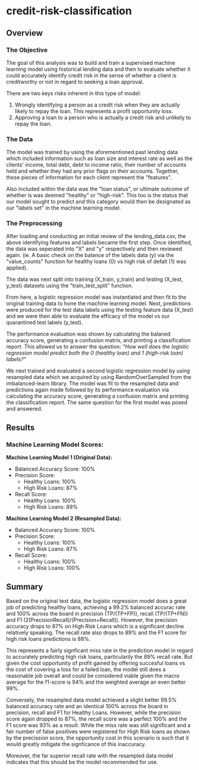 # credit-risk-classification

## Overview 
### The Objective
The goal of this analysis was to build and train a supervised machine learning model using historical lending data and then to evaluate whether it could accurately identify credit risk in the sense of whether a client is creditworthy or not in regard to seeking a loan approval. 

There are two keys risks inherent in this type of model:
1. Wrongly identifying a person as a credit risk when they are actually likely to repay the loan. This represents a profit opportunity loss.
2. Approving a loan to a person who is actually a credit risk and unlikely to repay the loan.

### The Data
The model was trained by using the aforementioned past lending data which included information such as loan size and interest rate as well as the clients' income, total debt, debt to income ratio, their number of accounts held and whether they had any prior flags on their accounts. Together, these pieces of information for each client represent the "features".

Also included within the data was the "loan status", or ultimate outcome of whether is was deemed "healthy" or "high-risk". This too is the status that our model sought to predict and this category would then be designated as our "labels set" in the machine learning model.

### The Preprocessing
After loading and conducting an initial review of the lending_data.csv, the above identifying features and labels became the first step. Once identified, the data was seperated into "X" and "y" respectively and then reviewed again. (ie. A basic check on the balance of the labels data (y) via the "value_counts" function for healthy loans (0) vs high risk of defalt (1) was applied).

The data was next split into training (X_train, y_train) and testing (X_test, y_test) datasets using the "train_test_split" function.

From here, a logistic regression model was instantiated and then fit to the original training data to hone the machine learning model. Next, predictions were produced for the test data labels using the testing feature data (X_test) and we were then able to evaluate the efficacy of the model vs our quarantined test labels (y_test).

The performance evaluation was shown by calculating the balaned accuracy score, generating a confusion matrix, and printing a classification report. This allowed us to answer the question: *"How well does the logistic regression model predict both the 0 (healthy loan) and 1 (high-risk loan) labels?"*

We next trained and evaluated a second logistic regression model by using resampled data which we acquired by using RandomOverSampled from the imbalanced-learn library. The model was fit to the resampled data and predictions again made followed by its performance evaluation via calculating the accuracy score, generating a confusion matrix and printing the classification report. The same question for the first model was posed and answered.


## Results
### Machine Learning Model Scores:
**Machine Learning Model 1 (Original Data):**
  - Balanced Accuracy Score: 100%
  - Precision Score: 
    - Healthy Loans: 100% 
    - High Risk Loans: 87%
  - Recall Score: 
    - Healthy Loans: 100%
    - High Risk Loans: 89%
  

**Machine Learning Model 2 (Resampled Data):**
  - Balanced Accuracy Score: 100%
  - Precision Score: 
    - Healthy Loans: 100% 
    - High Risk Loans: 87%  
  - Recall Score: 
    - Healthy Loans: 100%
    - High Risk Loans: 100%
    

## Summary
Based on the original test data, the logistic regression model does a great job of predicting healthy loans, achieving a 99.2% balanced accurac rate and 100% across the board in precision (TP/(TP+FP)), recall (TP/(TP+FN)) and F1 (2(PrecisionRecall)/(Precision+Recall)). However, the precision accuracy drops to 87% on High Risk Loans which is a significant decline relatively speaking. The recall rate also drops to 89% and the F1 score for high risk loans predictions is 88%.

This represents a fairly signficant miss rate in the prediction model in regard to accurately predicting high risk loans, particularily the 89% recall rate. But given the cost opportunity of profit gained by offering succesful loans vs the cost of covering a loss for a failed loan, the model still does a reasonable job overall and could be considered viable given the macro average for the f1-score is 94% and the weighted average an even better 99%.

Conversely, the resampled data model achieved a slight better 99.5% balanced accuracy rate and an identical 100% across the board in precision, recall and F1 for Healthy Loans. However, while the precision score again dropped to 87%, the recall score was a perfect 100% and the F1 score was 93% as a result. While the miss rate was still significant and a fair number of false positives were registered for High Risk loans as shown by the precission score, the opportunity cost in this scenario is such that it would greatly mitigate the signficance of this inaccuracy. 

Moreover, the far superior recall rate with the resampled data model indicates that this should be the model recommended for use.

